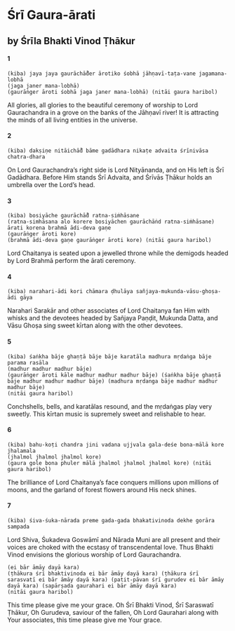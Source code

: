 # Śrī Gaura-ārati

## by Śrīla Bhakti Vinod Ṭhākur

#### 1

    (kiba) jaya jaya gaurāchā̐der ārotiko śobhā jāhṇavī-taṭa-vane jagamana-lobhā
    (jaga janer mana-lobhā)
    (gaurāṅger āroti śobhā jaga janer mana-lobhā) (nitāi gaura haribol)

All glories, all glories to the beautiful ceremony of worship to Lord Gaurachandra in a grove on the banks of the Jāhṇavī river! It is attracting the minds of all living entities in the universe.

#### 2

    (kiba) dakṣiṇe nitāichā̐d bāme gadādhara nikaṭe advaita śrīnivāsa chatra-dhara

On Lord Gaurachandra’s right side is Lord Nityānanda, and on His left is Śrī Gadādhara. Before Him stands Śrī Advaita, and Śrīvās Ṭhākur holds an umbrella over the Lord’s head.

#### 3

    (kiba) bosiyāche gaurāchā̐d ratna-siṁhāsane
    (ratna-simhāsana alo korere bosiyāchen gaurāchāṅd ratna-siṁhāsane) ārati korena brahmā ādi-deva gaṇe
    (gaurāṅger āroti kore)
    (brahmā ādi-deva gaṇe gaurāṅger āroti kore) (nitāi gaura haribol)

Lord Chaitanya is seated upon a jewelled throne while the demigods headed by Lord Brahmā perform the ārati ceremony.

#### 4

    (kiba) narahari-ādi kori chāmara ḍhulāya sañjaya-mukunda-vāsu-ghoṣa-ādi gāya

Narahari Sarakār and other associates of Lord Chaitanya fan Him with whisks and the devotees headed by Sañjaya Paṇḍit, Mukunda Datta, and Vāsu Ghoṣa sing sweet kīrtan along with the other devotees.

#### 5

    (kiba) śaṅkha bāje ghaṇṭā bāje bāje karatāla madhura mṛdaṅga bāje parama rasāla
    (madhur madhur madhur bāje)
    (gaurāṅger āroti kāle madhur madhur madhur bāje) (śaṅkha bāje ghaṇṭā bāje madhur madhur madhur bāje) (madhura mṛdanga bāje madhur madhur madhur bāje)
    (nitāi gaura haribol)

Conchshells, bells, and karatālas resound, and the mṛdaṅgas play very sweetly. This kīrtan music is supremely sweet and relishable to hear.

#### 6

    (kiba) bahu-koṭi chandra jini vadana ujjvala gala-deśe bona-mālā kore jhalamala
    (jhalmol jhalmol jhalmol kore)
    (gaura gole bona phuler mālā jhalmol jhalmol jhalmol kore) (nitāi gaura haribol)

The brilliance of Lord Chaitanya’s face conquers millions upon millions of moons, and the garland of forest flowers around His neck shines.

#### 7

    (kiba) śiva-śuka-nārada preme gada-gada bhakativinoda dekhe gorāra sampada

Lord Shiva, Śukadeva Goswāmī and Nārada Muni are all present and their voices are choked with the ecstasy of transcendental love. Thus Bhakti Vinod envisions the glorious worship of Lord Gaurachandra.

    (ei bār āmāy dayā kara)
    (ṭhākura śrī bhaktivinoda ei bār āmāy dayā kara) (ṭhākura śrī sarasvatī ei bār āmāy dayā kara) (patit-pāvan śrī gurudev ei bār āmāy dayā kara) (sapārṣada gaurahari ei bār āmāy dayā kara)
    (nitāi gaura haribol)

This time please give me your grace. Oh Śrī Bhakti Vinod, Śrī Saraswatī Ṭhākur, Oh Gurudeva, saviour of the fallen, Oh Lord Gaurahari along with Your associates, this time please give me Your grace.

